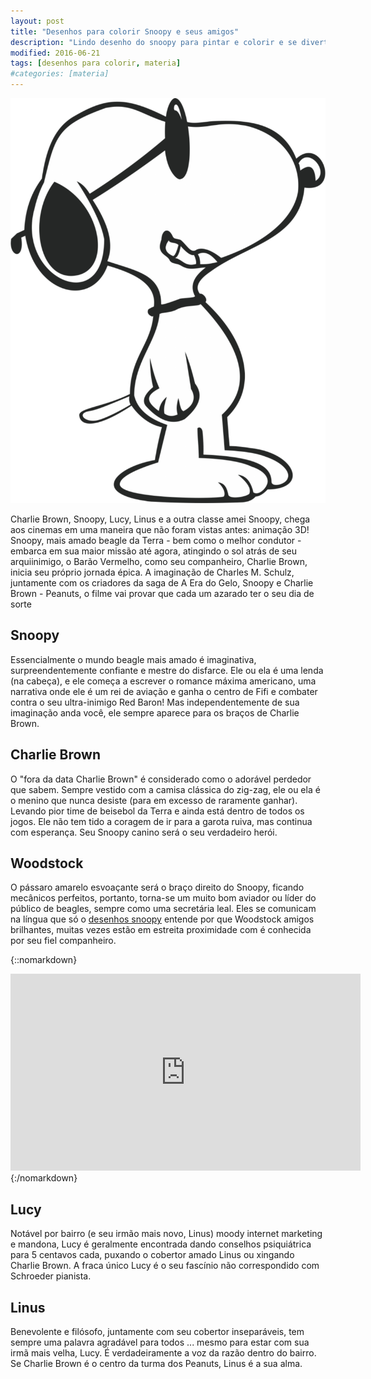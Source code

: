 ```yaml
---
layout: post
title: "Desenhos para colorir Snoopy e seus amigos"
description: "Lindo desenho do snoopy para pintar e colorir e se divertir muito pintando e colorindo esse incrível desenho"
modified: 2016-06-21
tags: [desenhos para colorir, materia]
#categories: [materia]
---
```


<a href="/images/desenhos-snoopy-colorir-pintar.png"><img src="/images/desenhos-snoopy-colorir-pintar.png" alt="desenhos colorir snoopy"></a>

Charlie Brown, Snoopy, Lucy, Linus e a outra classe amei Snoopy, chega aos cinemas em uma maneira que não foram vistas antes: animação 3D!
Snoopy, mais amado beagle da Terra - bem como o melhor condutor - embarca em sua maior missão até agora, atingindo o sol atrás de seu arquiinimigo, o Barão Vermelho, como seu companheiro, Charlie Brown, inicia seu próprio jornada épica.
A imaginação de Charles M. Schulz, juntamente com os criadores da saga de A Era do Gelo, Snoopy e Charlie Brown - Peanuts, o filme vai provar que cada um azarado ter o seu dia de sorte

## Snoopy

Essencialmente o mundo beagle mais amado é imaginativa, surpreendentemente confiante e mestre do disfarce.
Ele ou ela é uma lenda (na cabeça), e ele começa a escrever o romance máxima americano, uma narrativa onde ele é um rei de aviação e ganha o centro de Fifi e combater contra o seu ultra-inimigo Red Baron!
Mas independentemente de sua imaginação anda você, ele sempre aparece para os braços de Charlie Brown.

## Charlie Brown

O "fora da data Charlie Brown" é considerado como o adorável perdedor que sabem. Sempre vestido com a camisa clássica do zig-zag, ele ou ela é o menino que nunca desiste (para em excesso de raramente ganhar).
Levando pior time de beisebol da Terra e ainda está dentro de todos os jogos.
Ele não tem tido a coragem de ir para a garota ruiva, mas continua com esperança. Seu Snoopy canino será o seu verdadeiro herói.

## Woodstock

O pássaro amarelo esvoaçante será o braço direito do Snoopy, ficando mecânicos perfeitos, portanto, torna-se um muito bom aviador ou líder do público de beagles, sempre como uma secretária leal.
Eles se comunicam na língua que só o <a href="http://desenhosparacolorir9.com.br/desenhos-snoopy-para-colorir-e-pintar">desenhos snoopy</a> entende por que Woodstock amigos brilhantes, muitas vezes estão em estreita proximidade com é conhecida por seu fiel companheiro.

{::nomarkdown}
<iframe width="560" height="315" src="https://www.youtube.com/embed/ywLeFNTmI8k?rel=0&amp;controls=0&amp;showinfo=0" frameborder="0" allowfullscreen></iframe>
{:/nomarkdown}


## Lucy

Notável por bairro (e seu irmão mais novo, Linus) moody internet marketing e mandona, Lucy é geralmente encontrada dando conselhos psiquiátrica para 5 centavos cada, puxando o cobertor amado Linus ou xingando Charlie Brown.
A fraca único Lucy é o seu fascínio não correspondido com Schroeder pianista.

## Linus

Benevolente e filósofo, juntamente com seu cobertor inseparáveis, tem sempre uma palavra agradável para todos ... mesmo para estar com sua irmã mais velha, Lucy.
É verdadeiramente a voz da razão dentro do bairro. Se Charlie Brown é o centro da turma dos Peanuts, Linus é a sua alma.
